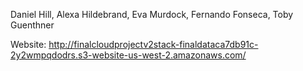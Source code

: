 Daniel Hill, Alexa Hildebrand, Eva Murdock, Fernando Fonseca, Toby Guenthner 

Website: http://finalcloudprojectv2stack-finaldataca7db91c-2y2wmpqdodrs.s3-website-us-west-2.amazonaws.com/
